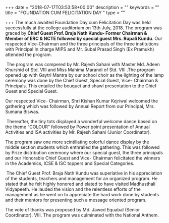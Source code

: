 +++
date = "2018-07-17T03:53:58+00:00"
description = ""
keywords = ""
title = "FOUNDATION CUM FELICITATION DAY "
type = ""

+++
The much awaited Foundation Day cum Felicitation Day was held successfully at the college auditorium on 13th July, 2018. The program was graced by **Chief Guest Prof. Braja Nath Kundu- Former Chairman & Member of ERC & NCTE followed by special guest Mrs. Rupali Kundu**. Our respected Vice-Chairman and the three principals of the three institutions with Principal In charge MIPS and Mr. Subal Prasad Singh (Ex Pramukh) attended the program.

 The program was compered by Mr. Rajesh Sahani with Master Md. Adeen Khurshid of Std. VIII and Miss Mahima Marandi of Std. VIII .The program opened up with Gaytri Mantra by our school choir as the lighting of the lamp ceremony was done by the Chief Guest, Special Guest, Vice- Chairman & Principals. This entailed the bouquet and shawl presentation to the Chief Guest and Special Guest.

Our respected Vice- Chairman, Shri Kishan Kumar Kejriwal welcomed the gathering which was followed by Annual Report from our Principal, Mrs. Sumana Biswas.

 Thereafter, the tiny tots displayed a wonderful welcome dance based on the theme “COLOUR” followed by Power point presentation of Annual Activities and ISA activities by Mr. Rajesh Sahani (Junior Coordinator).

The program saw one more scintillating colorful dance display by the middle section students which enthralled the gathering. This was followed by Prize distribution ceremony where our special guest, the three principals and our Honorable Chief Guest and Vice- Chairman felicitated the winners in the Academics, ICSE & ISC toppers and Special Categories.

 The Chief Guest Prof. Braja Nath Kundu was superlative in his appreciation of the students, teachers and management for an organized program. He stated that he felt highly honored and elated to have visited Madhusthali Vidyapeeth. He lauded the vision and the relentless efforts of the management as he went on to appreciate the hard work done by students and their mentors for presenting such a message oriented program.

The vote of thanks was proposed by Md. Jawed Equabal (Senior Coordinator). VIII. The program was culminated with the National Anthem. 